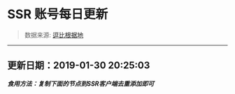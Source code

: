 # SSR 账号每日更新 
> 数据来源: [逗比根据地](https://doub.io/sszhfx/) 
----------------------------------------------
## 更新日期：2019-01-30 20:25:03 
***食用方法：复制下面的节点到SSR客户端去重添加即可***

 